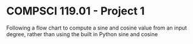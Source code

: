 # COMPSCI 119.01 - Project 1
Following a flow chart to compute a sine and cosine value from an input degree, rather than using the built in Python sine and cosine

